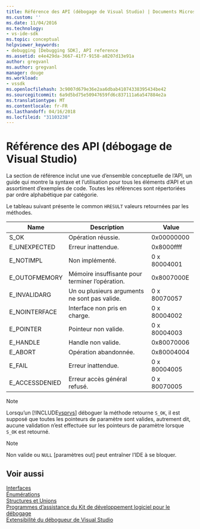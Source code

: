 ```yaml
---
title: Référence des API (débogage de Visual Studio) | Documents Microsoft
ms.custom: ''
ms.date: 11/04/2016
ms.technology:
- vs-ide-sdk
ms.topic: conceptual
helpviewer_keywords:
- debugging [Debugging SDK], API reference
ms.assetid: e4e429da-3667-41f7-9158-a8207d13e91a
author: gregvanl
ms.author: gregvanl
manager: douge
ms.workload:
- vssdk
ms.openlocfilehash: 3c9007d679e36e2aa6dbab41074338395434be42
ms.sourcegitcommit: 6a9d5bd75e50947659fd6c837111a6a547884e2a
ms.translationtype: MT
ms.contentlocale: fr-FR
ms.lasthandoff: 04/16/2018
ms.locfileid: "31103238"
---
```

# <a name="api-reference-visual-studio-debugging"></a>Référence des API (débogage de Visual Studio)
La section de référence inclut une vue d’ensemble conceptuelle de l’API, un guide qui montre la syntaxe et l’utilisation pour tous les éléments d’API et un assortiment d’exemples de code. Toutes les références sont répertoriées par ordre alphabétique par catégorie.  
  
 Le tableau suivant présente le common `HRESULT` valeurs retournées par les méthodes.  
  
|Name|Description|Value|  
|----------|-----------------|-----------|  
|S_OK|Opération réussie.|0x00000000|  
|E_UNEXPECTED|Erreur inattendue.|0x8000ffff|  
|E_NOTIMPL|Non implémenté.|0 x 80004001|  
|E_OUTOFMEMORY|Mémoire insuffisante pour terminer l’opération.|0x8007000E|  
|E_INVALIDARG|Un ou plusieurs arguments ne sont pas valide.|0 x 80070057|  
|E_NOINTERFACE|Interface non pris en charge.|0 x 80004002|  
|E_POINTER|Pointeur non valide.|0 x 80004003|  
|E_HANDLE|Handle non valide.|0x80070006|  
|E_ABORT|Opération abandonnée.|0x80004004|  
|E_FAIL|Erreur inattendue.|0 x 80004005|  
|E_ACCESSDENIED|Erreur accès général refusé.|0 x 80070005|  
  
> [!NOTE]
>  Lorsqu’un [!INCLUDE[vsprvs](../../../code-quality/includes/vsprvs_md.md)] déboguer la méthode retourne `S_OK`, il est supposé que toutes les pointeurs de paramètre sont valides, autrement dit, aucune validation n’est effectuée sur les pointeurs de paramètre lorsque `S_OK` est retourné.  
  
> [!NOTE]
>  Non valide ou `NULL` [paramètres out] peut entraîner l’IDE à se bloquer.  
  
## <a name="see-also"></a>Voir aussi  
 [Interfaces](../../../extensibility/debugger/reference/interfaces-visual-studio-debugging.md)   
 [Énumérations](../../../extensibility/debugger/reference/enumerations-visual-studio-debugging.md)   
 [Structures et Unions](../../../extensibility/debugger/reference/structures-and-unions.md)   
 [Programmes d’assistance du Kit de développement logiciel pour le débogage](../../../extensibility/debugger/reference/sdk-helpers-for-debugging.md)   
 [Extensibilité du débogueur de Visual Studio](../../../extensibility/debugger/visual-studio-debugger-extensibility.md)